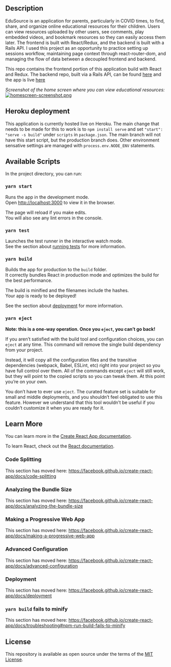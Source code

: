 ## Description ##
EduSource is an application for parents, particularly in COVID times, to find, share, and organize online educational resources for their children. Users can view resources uploaded by other users, see comments, play embedded videos, and bookmark resources so they can easily access them later. The frontend is built with React/Redux, and the backend is built with a Rails API. I used this project as an opportunity to practice setting up sessions workflow, maintaining page context through react-router-dom, and managing the flow of data between a decoupled frontend and backend.

This repo contains the frontend portion of this application build with React and Redux. The backend repo, built via a Rails API, can be found [here](https://github.com/charlie763/edu-source-backend) and the app is live [here](https://edusource.herokuapp.com/)

*Screenshot of the home screen where you can view educational resources:*
[![homescreen-screenshot.png](https://i.postimg.cc/xTD0sXq1/homescreen-screenshot.png)](https://postimg.cc/bdgcrNQ7)

## Heroku deployment ##
This application is currently hosted live on Heroku. The main change that needs to be made for this to work is to `npm install serve` and set `"start": "serve -s build"` under `scripts` in `package.json`. The main branch will not have this start script, but the production branch does. Other environment sensative settings are managed with `process.env.NODE_ENV` statements.

## Available Scripts

In the project directory, you can run:

### `yarn start`

Runs the app in the development mode.<br />
Open [http://localhost:3000](http://localhost:3000) to view it in the browser.

The page will reload if you make edits.<br />
You will also see any lint errors in the console.

### `yarn test`

Launches the test runner in the interactive watch mode.<br />
See the section about [running tests](https://facebook.github.io/create-react-app/docs/running-tests) for more information.

### `yarn build`

Builds the app for production to the `build` folder.<br />
It correctly bundles React in production mode and optimizes the build for the best performance.

The build is minified and the filenames include the hashes.<br />
Your app is ready to be deployed!

See the section about [deployment](https://facebook.github.io/create-react-app/docs/deployment) for more information.

### `yarn eject`

**Note: this is a one-way operation. Once you `eject`, you can’t go back!**

If you aren’t satisfied with the build tool and configuration choices, you can `eject` at any time. This command will remove the single build dependency from your project.

Instead, it will copy all the configuration files and the transitive dependencies (webpack, Babel, ESLint, etc) right into your project so you have full control over them. All of the commands except `eject` will still work, but they will point to the copied scripts so you can tweak them. At this point you’re on your own.

You don’t have to ever use `eject`. The curated feature set is suitable for small and middle deployments, and you shouldn’t feel obligated to use this feature. However we understand that this tool wouldn’t be useful if you couldn’t customize it when you are ready for it.

## Learn More

You can learn more in the [Create React App documentation](https://facebook.github.io/create-react-app/docs/getting-started).

To learn React, check out the [React documentation](https://reactjs.org/).

### Code Splitting

This section has moved here: https://facebook.github.io/create-react-app/docs/code-splitting

### Analyzing the Bundle Size

This section has moved here: https://facebook.github.io/create-react-app/docs/analyzing-the-bundle-size

### Making a Progressive Web App

This section has moved here: https://facebook.github.io/create-react-app/docs/making-a-progressive-web-app

### Advanced Configuration

This section has moved here: https://facebook.github.io/create-react-app/docs/advanced-configuration

### Deployment

This section has moved here: https://facebook.github.io/create-react-app/docs/deployment

### `yarn build` fails to minify

This section has moved here: https://facebook.github.io/create-react-app/docs/troubleshooting#npm-run-build-fails-to-minify

## License
This repository is available as open source under the terms of the [MIT License](https://opensource.org/licenses/MIT).
